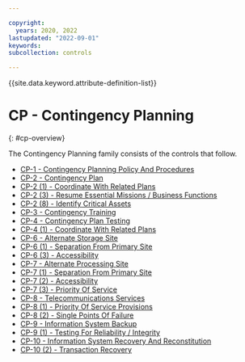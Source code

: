 ```yaml
---

copyright:
  years: 2020, 2022
lastupdated: "2022-09-01"
keywords: 
subcollection: controls

---
```




{{site.data.keyword.attribute-definition-list}}

# CP - Contingency Planning
{: #cp-overview}

The Contingency Planning family consists of the controls that follow.

- [CP-1 - Contingency Planning Policy And Procedures](/docs/controls?topic=controls-cp-1)
- [CP-2 - Contingency Plan](/docs/controls?topic=controls-cp-2)
- [CP-2 (1) - Coordinate With Related Plans](/docs/controls?topic=controls-cp-2.1)
- [CP-2 (3) - Resume Essential Missions / Business Functions](/docs/controls?topic=controls-cp-2.3)
- [CP-2 (8) - Identify Critical Assets](/docs/controls?topic=controls-cp-2.8)
- [CP-3 - Contingency Training](/docs/controls?topic=controls-cp-3)
- [CP-4 - Contingency Plan Testing](/docs/controls?topic=controls-cp-4)
- [CP-4 (1) - Coordinate With Related Plans](/docs/controls?topic=controls-cp-4.1)
- [CP-6 - Alternate Storage Site](/docs/controls?topic=controls-cp-6)
- [CP-6 (1) - Separation From Primary Site](/docs/controls?topic=controls-cp-6.1)
- [CP-6 (3) - Accessibility](/docs/controls?topic=controls-cp-6.3)
- [CP-7 - Alternate Processing Site](/docs/controls?topic=controls-cp-7)
- [CP-7 (1) - Separation From Primary Site](/docs/controls?topic=controls-cp-7.1)
- [CP-7 (2) - Accessibility](/docs/controls?topic=controls-cp-7.2)
- [CP-7 (3) - Priority Of Service](/docs/controls?topic=controls-cp-7.3)
- [CP-8 - Telecommunications Services](/docs/controls?topic=controls-cp-8)
- [CP-8 (1) - Priority Of Service Provisions](/docs/controls?topic=controls-cp-8.1)
- [CP-8 (2) - Single Points Of Failure](/docs/controls?topic=controls-cp-8.2)
- [CP-9 - Information System Backup](/docs/controls?topic=controls-cp-9)
- [CP-9 (1) - Testing For Reliability / Integrity](/docs/controls?topic=controls-cp-9.1)
- [CP-10 - Information System Recovery And Reconstitution](/docs/controls?topic=controls-cp-10)
- [CP-10 (2) - Transaction Recovery](/docs/controls?topic=controls-cp-10.2)



